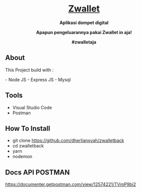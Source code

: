<h1 align="center">
  <a href="#">Zwallet</a>
</h1>

<p align="center"><b>Aplikasi dompet digital</b></p>
<p align="center"><b>Apapun pengeluarannya pakai Zwallet in aja!</b></p>
<p align="center"><b>#zwalletaja</b></p>

## About
<p> This Project build with : </p>
- Node JS
- Express JS
- Mysql

## Tools

- Visual Studio Code
- Postman

## How To Install

- git clone https://github.com/dherliansyah/zwalletback
- cd zwalletback
- yarn
- nodemon


## Docs API POSTMAN

https://documenter.getpostman.com/view/12574221/TVmP9bi2

